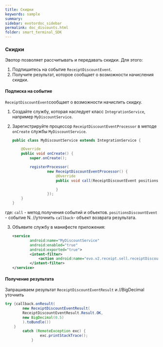 ```yaml
---
title: Скидки
keywords: sample
summary:
sidebar: evotordoc_sidebar
permalink: doc_discounts.html
folder: smart_terminal_SDK
---
```


### Скидки

Эвотор позволяет рассчитывать и передавать скидки.
Для этого:
1. Подпишитесь на событие `ReceiptDiscountEvent`.
2. Получите результат, которое сообщает о возможности начисления скидки.

#### Подписка на событие

`ReceiptDiscountEvent`сообщает о возможности начислить скидку.

1. Создайте службу, которая наследует класс `IntegrationService`, например `MyDiscountService`.
2. Зарегистрируйте процессор `ReceiptDiscountEventProcessor` в методе `onCreate` службы `MyDiscountService`.

   ```java
   public class MyDiscountService extends IntegrationService {

       @Override
       public void onCreate() {
           super.onCreate();

           registerProcessor(
                   new ReceiptDiscountEventProcessor() {
                       @Override
                       public void call(ReceiptDiscountEvent positionsDiscountEvent, Callback callback) {

                       }
                   });
       }
   }
   ```

где:
`call` - метод получения событий и объектов.
`positionsDiscountEvent` -  событие N. //уточнить
`callback`- объект возврата результата.


3. Объявите службу в манифесте приложения:

   ```xml
   <service
           android:name="MyDiscountService"
           android:enabled="true"
           android:exported="true">
           <intent-filter>
               <action android:name="evo.v2.receipt.sell.receiptDiscount" />
           </intent-filter>
   </service>
   ```



#### Получение результата

Запрашиваем результат `ReceiptDiscountEventResult` и //BigDecimal уточнить

```java
try {callback.onResult(
        new ReceiptDiscountEventResult(
        ReceiptDiscountEventResult.Result.OK,
        new BigDecimal(0.5)
        ).toBundle())
    }
        catch (RemoteException exc) {
                exc.printStackTrace();
            }

```
